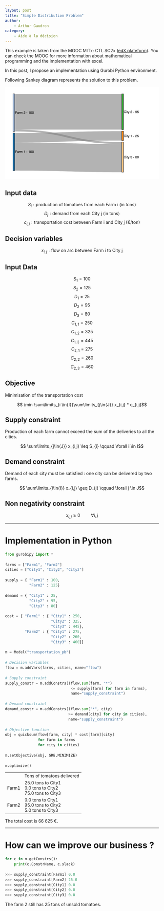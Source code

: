 ```yaml
---
layout: post
title: "Simple Distribution Problem"
author: 
    - Arthur Gaudron
category: 
    - Aide à la décision
---
```


<html>
<head>
<script type="text/x-mathjax-config">
  MathJax.Hub.Config({tex2jax: {inlineMath: [['$','$'], ['\\(','\\)']]}});
</script>
<script type="text/javascript" async
  src="https://cdnjs.cloudflare.com/ajax/libs/mathjax/2.7.5/latest.js?config=TeX-MML-AM_CHTML">
</script>
</head>
</html>


This example is taken from the MOOC MITx: CTL.SC2x ([edX plateform](https://www.edx.org/)). You can check the MOOC for more information about mathematical programming and the implementation with excel.

In this post, I propose an implementation using Gurobi Python environment.


Following Sankey diagram represents the solution to this problem.


![Sankey Diagram](/assets/2018-06-13-simple_distribution_problem/sankey_bokeh.png)


<!--more-->


## Input data





$$S_{i} : \text{production of tomatoes from each Farm i (in tons)}$$
$$D_{j} : \text{demand from each City j (in tons)}$$
$$c_{i,j} : \text{transportation cost between Farm i and City j (€/ton)}$$


## Decision variables
$$x_{i,j} : \text{flow on arc between Farm i to City j}$$

## Input Data
$$S_{1} = 100$$
$$S_{2} = 125$$
$$D_{1} = 25$$
$$D_{2} = 95$$
$$D_{3} = 80$$
$$C_{1,1} = 250$$
$$C_{1,2} = 325$$
$$C_{1,3} = 445$$
$$C_{2,1} = 275$$
$$C_{2,2} = 260$$
$$C_{2,3} = 460$$

## Objective
Minimisation of the transportation cost

$$ \min \sum\limits_{i \in{I}}\sum\limits_{j\in{J}} x_{i,j} * c_{i,j}$$

## Supply constraint
Production of each farm cannot exceed the sum of the deliveries to all the cities.

$$ \sum\limits_{j\in{J}} x_{i,j} \leq S_{i} \qquad \forall i \in I$$

## Demand constraint
Demand of each city must be satisfied : one city can be delivered by two farms.

$$ \sum\limits_{i\in{I}} x_{i,j} \geq D_{j}  \qquad \forall j \in J$$

## Non negativity constraint

$$ x_{i,j} \geq 0 \qquad \ \forall i,j $$

-----

# Implementation in Python

```python
from gurobipy import *

farms = ["Farm1", "Farm2"]
cities = ["City1", "City2", "City3"]

supply = { "Farm1" : 100,
           "Farm2" : 125}

demand = { "City1" : 25,
           "City2" : 95,
           "City3" : 80}

cost = { "Farm1" : { "City1" : 250,
                     "City2" : 325,
                     "City3" : 445},
         "Farm2" : { "City1" : 275,
                     "City2" : 260,
                     "City3" : 460}}

m = Model("transportation_pb")

# Decision variables
flow = m.addVars(farms, cities, name="flow")

# Supply constraint
supply_constr = m.addConstrs((flow.sum(farm, "*")
                              <= supply[farm] for farm in farms), 
                              name="supply_constraint")

# Demand constraint
demand_constr = m.addConstrs((flow.sum("*", city)
                             >= demand[city] for city in cities),
                             name="supply_constraint")

# Objective function
obj = quicksum(flow[farm, city] * cost[farm][city] 
               for farm in farms 
               for city in cities)

m.setObjective(obj, GRB.MINIMIZE)

m.optimize()
```

<table><tr><td></td><td>Tons of tomatoes delivered</td></tr>
	<tr><td>Farm1</td>
		<td>25.0 tons to City1 <br/>0.0 tons to City2 
			<br/>75.0 tons to City3 <br/></td></tr>
	<tr><td>Farm2</td>
		<td>0.0 tons to City1 <br/>95.0 tons to City2 
			<br/>5.0 tons to City3 <br/></td></tr>
</table>

The total cost is 66 625 €.

----

# How can we improve our business ?

```python
for c in m.getConstrs():
    print(c.ConstrName, c.slack)

>>> supply_constraint[Farm1] 0.0
>>> supply_constraint[Farm2] 25.0
>>> supply_constraint[City1] 0.0
>>> supply_constraint[City2] 0.0
>>> supply_constraint[City3] 0.0
```
The farm 2 still has 25 tons of unsold tomatoes.

